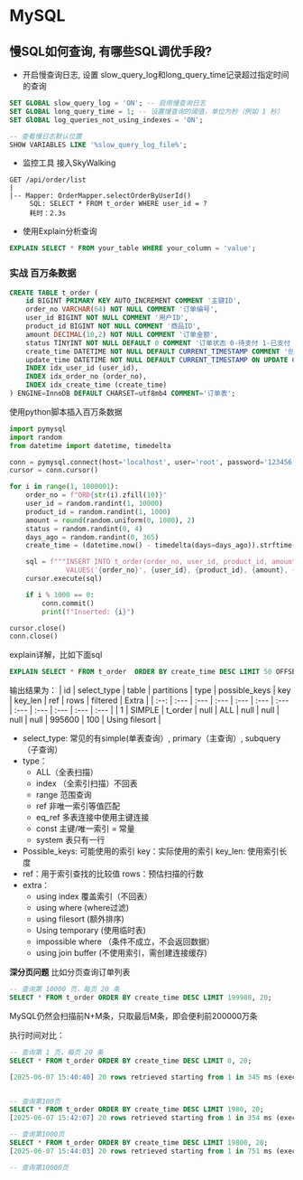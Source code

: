# MySQL

## 慢SQL如何查询, 有哪些SQL调优手段?

- 开启慢查询日志, 设置 slow_query_log和long_query_time记录超过指定时间的查询

```sql
SET GLOBAL slow_query_log = 'ON'; -- 启用慢查询日志
SET GLOBAL long_query_time = 1; -- 设置慢查询的阈值，单位为秒（例如 1 秒）
SET GlOBAL log_queries_not_using_indexes = 'ON';

-- 查看慢日志默认位置
SHOW VARIABLES LIKE '%slow_query_log_file%';
```

- 监控工具 接入SkyWalking

```
GET /api/order/list
|
|-- Mapper: OrderMapper.selectOrderByUserId()
     SQL: SELECT * FROM t_order WHERE user_id = ?
     耗时：2.3s
```

- 使用Explain分析查询

```sql
EXPLAIN SELECT * FROM your_table WHERE your_column = 'value';
```

### 实战 百万条数据

```sql
CREATE TABLE t_order (
    id BIGINT PRIMARY KEY AUTO_INCREMENT COMMENT '主键ID',
    order_no VARCHAR(64) NOT NULL COMMENT '订单编号',
    user_id BIGINT NOT NULL COMMENT '用户ID',
    product_id BIGINT NOT NULL COMMENT '商品ID',
    amount DECIMAL(10,2) NOT NULL COMMENT '订单金额',
    status TINYINT NOT NULL DEFAULT 0 COMMENT '订单状态 0-待支付 1-已支付 2-已发货 3-已完成 4-已取消',
    create_time DATETIME NOT NULL DEFAULT CURRENT_TIMESTAMP COMMENT '创建时间',
    update_time DATETIME NOT NULL DEFAULT CURRENT_TIMESTAMP ON UPDATE CURRENT_TIMESTAMP COMMENT '更新时间',
    INDEX idx_user_id (user_id),
    INDEX idx_order_no (order_no),
    INDEX idx_create_time (create_time)
) ENGINE=InnoDB DEFAULT CHARSET=utf8mb4 COMMENT='订单表';
```

使用python脚本插入百万条数据

```python
import pymysql
import random
from datetime import datetime, timedelta

conn = pymysql.connect(host='localhost', user='root', password='123456', db='test')
cursor = conn.cursor()

for i in range(1, 1000001):
    order_no = f"ORD{str(i).zfill(10)}"
    user_id = random.randint(1, 10000)
    product_id = random.randint(1, 1000)
    amount = round(random.uniform(0, 1000), 2)
    status = random.randint(0, 4)
    days_ago = random.randint(0, 365)
    create_time = (datetime.now() - timedelta(days=days_ago)).strftime('%Y-%m-%d %H:%M:%S')

    sql = f"""INSERT INTO t_order(order_no, user_id, product_id, amount, status, create_time)
              VALUES('{order_no}', {user_id}, {product_id}, {amount}, {status}, '{create_time}')"""
    cursor.execute(sql)

    if i % 1000 == 0:
        conn.commit()
        print(f"Inserted: {i}")

cursor.close()
conn.close()
```

explain详解，比如下面sql

```sql
EXPLAIN SELECT * FROM t_order  ORDER BY create_time DESC LIMIT 50 OFFSET 500000;
```

输出结果为：
| id | select\_type | table | partitions | type | possible\_keys | key | key\_len | ref | rows | filtered | Extra |
| :--: | :--- | :--- | :--- | :--- | :--- | :--- | :--- | :--- | :--- | :--- | :--- |
| 1 | SIMPLE | t\_order | null | ALL | null | null | null | null | 995600 | 100 | Using filesort |

-  select_type: 常见的有simple(单表查询）, primary（主查询）, subquery（子查询）
- type：
  - ALL（全表扫描）
  - index （全索引扫描）不回表
  - range 范围查询
  - ref 非唯一索引等值匹配
  - eq_ref 多表连接中使用主键连接
  - const 主键/唯一索引 = 常量
  - system 表只有一行
- Possible_keys: 可能使用的索引  key：实际使用的索引  key_len: 使用索引长度
- ref：用于索引查找的比较值   rows：预估扫描的行数 
- extra：
  - using index 覆盖索引（不回表）
  - using where (where过滤)
  - using filesort (额外排序)
  - Using temporary (使用临时表)
  - impossible where （条件不成立，不会返回数据）
  - using join buffer (不使用索引，需创建连接缓存)

**深分页问题**
比如分页查询订单列表

```sql
-- 查询第 10000 页，每页 20 条
SELECT * FROM t_order ORDER BY create_time DESC LIMIT 199980, 20;
```

MySQL仍然会扫描前N+M条，只取最后M条，即会便利前200000万条

执行时间对比：

```sql
-- 查询第 1 页，每页 20 条
SELECT * FROM t_order ORDER BY create_time DESC LIMIT 0, 20;

[2025-06-07 15:40:40] 20 rows retrieved starting from 1 in 345 ms (execution: 4 ms, fetching: 341 ms)


-- 查询第100页
SELECT * FROM t_order ORDER BY create_time DESC LIMIT 1980, 20;
[2025-06-07 15:42:07] 20 rows retrieved starting from 1 in 354 ms (execution: 26 ms, fetching: 328 ms)

-- 查询第1000页
SELECT * FROM t_order ORDER BY create_time DESC LIMIT 19800, 20;
[2025-06-07 15:44:03] 20 rows retrieved starting from 1 in 751 ms (execution: 564 ms, fetching: 187 ms)

-- 查询第10000页



```

